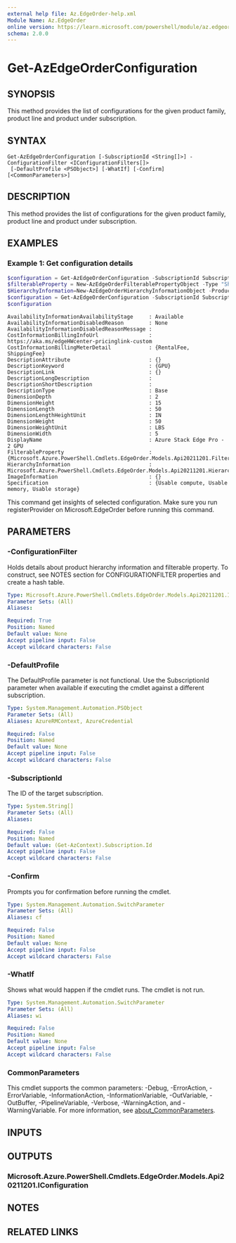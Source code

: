 ```yaml
---
external help file: Az.EdgeOrder-help.xml
Module Name: Az.EdgeOrder
online version: https://learn.microsoft.com/powershell/module/az.edgeorder/get-azedgeorderconfiguration
schema: 2.0.0
---
```


# Get-AzEdgeOrderConfiguration

## SYNOPSIS
This method provides the list of configurations for the given product family, product line and product under subscription.

## SYNTAX

```
Get-AzEdgeOrderConfiguration [-SubscriptionId <String[]>] -ConfigurationFilter <IConfigurationFilters[]>
 [-DefaultProfile <PSObject>] [-WhatIf] [-Confirm] [<CommonParameters>]
```

## DESCRIPTION
This method provides the list of configurations for the given product family, product line and product under subscription.

## EXAMPLES

### Example 1: Get configuration details
```powershell
$configuration = Get-AzEdgeOrderConfiguration -SubscriptionId SubscriptionId -ConfigurationFilter @(@{"HierarchyInformation"=$HierarchyInformation; "FilterableProperty"= @($filterableProperty)})
$filterableProperty = New-AzEdgeOrderFilterablePropertyObject -Type "ShipToCountries" -SupportedValue @("US")
$HierarchyInformation=New-AzEdgeOrderHierarchyInformationObject -ProductFamilyName "azurestackedge" -ProductLineName "azurestackedge" -ProductName "azurestackedgegpu" -ConfigurationName "EdgeP_High"
$configuration = Get-AzEdgeOrderConfiguration -SubscriptionId SubscriptionId -ConfigurationFilter @(@{"HierarchyInformation"=$HierarchyInformation; "FilterableProperty"= @($filterableProperty)})
$configuration
```

```output
AvailabilityInformationAvailabilityStage     : Available
AvailabilityInformationDisabledReason        : None
AvailabilityInformationDisabledReasonMessage :
CostInformationBillingInfoUrl                : https://aka.ms/edgeHWcenter-pricinglink-custom
CostInformationBillingMeterDetail            : {RentalFee, ShippingFee}
DescriptionAttribute                         : {}
DescriptionKeyword                           : {GPU}
DescriptionLink                              : {}
DescriptionLongDescription                   :
DescriptionShortDescription                  :
DescriptionType                              : Base
DimensionDepth                               : 2
DimensionHeight                              : 15
DimensionLength                              : 50
DimensionLengthHeightUnit                    : IN
DimensionWeight                              : 50
DimensionWeightUnit                          : LBS
DimensionWidth                               : 5
DisplayName                                  : Azure Stack Edge Pro - 2 GPU
FilterableProperty                           : {Microsoft.Azure.PowerShell.Cmdlets.EdgeOrder.Models.Api20211201.FilterableProperty}
HierarchyInformation                         : Microsoft.Azure.PowerShell.Cmdlets.EdgeOrder.Models.Api20211201.HierarchyInformation
ImageInformation                             : {}
Specification                                : {Usable compute, Usable memory, Usable storage}
```

This command get insights of selected configuration.
Make sure you run registerProvider on Microsoft.EdgeOrder before running this command.

## PARAMETERS

### -ConfigurationFilter
Holds details about product hierarchy information and filterable property.
To construct, see NOTES section for CONFIGURATIONFILTER properties and create a hash table.

```yaml
Type: Microsoft.Azure.PowerShell.Cmdlets.EdgeOrder.Models.Api20211201.IConfigurationFilters[]
Parameter Sets: (All)
Aliases:

Required: True
Position: Named
Default value: None
Accept pipeline input: False
Accept wildcard characters: False
```

### -DefaultProfile
The DefaultProfile parameter is not functional.
Use the SubscriptionId parameter when available if executing the cmdlet against a different subscription.

```yaml
Type: System.Management.Automation.PSObject
Parameter Sets: (All)
Aliases: AzureRMContext, AzureCredential

Required: False
Position: Named
Default value: None
Accept pipeline input: False
Accept wildcard characters: False
```

### -SubscriptionId
The ID of the target subscription.

```yaml
Type: System.String[]
Parameter Sets: (All)
Aliases:

Required: False
Position: Named
Default value: (Get-AzContext).Subscription.Id
Accept pipeline input: False
Accept wildcard characters: False
```

### -Confirm
Prompts you for confirmation before running the cmdlet.

```yaml
Type: System.Management.Automation.SwitchParameter
Parameter Sets: (All)
Aliases: cf

Required: False
Position: Named
Default value: None
Accept pipeline input: False
Accept wildcard characters: False
```

### -WhatIf
Shows what would happen if the cmdlet runs.
The cmdlet is not run.

```yaml
Type: System.Management.Automation.SwitchParameter
Parameter Sets: (All)
Aliases: wi

Required: False
Position: Named
Default value: None
Accept pipeline input: False
Accept wildcard characters: False
```

### CommonParameters
This cmdlet supports the common parameters: -Debug, -ErrorAction, -ErrorVariable, -InformationAction, -InformationVariable, -OutVariable, -OutBuffer, -PipelineVariable, -Verbose, -WarningAction, and -WarningVariable. For more information, see [about_CommonParameters](http://go.microsoft.com/fwlink/?LinkID=113216).

## INPUTS

## OUTPUTS

### Microsoft.Azure.PowerShell.Cmdlets.EdgeOrder.Models.Api20211201.IConfiguration

## NOTES

## RELATED LINKS
